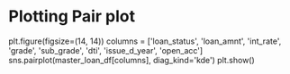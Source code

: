 # Plotting Pair plot
plt.figure(figsize=(14, 14))
columns = ['loan_status', 'loan_amnt', 'int_rate', 'grade', 'sub_grade', 'dti', 'issue_d_year', 'open_acc']
sns.pairplot(master_loan_df[columns], diag_kind='kde')
plt.show()